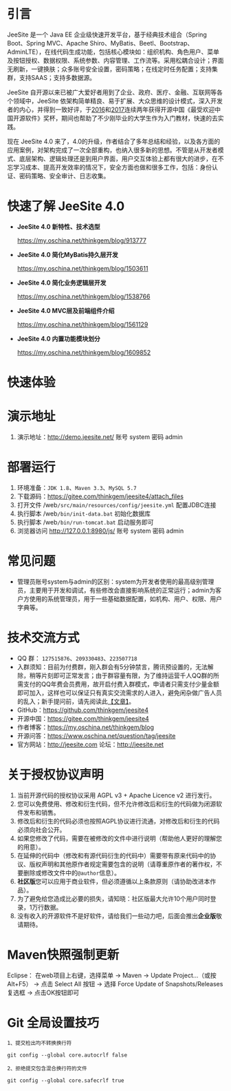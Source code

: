 # 引言

JeeSite 是一个 Java EE 企业级快速开发平台，基于经典技术组合（Spring Boot、Spring MVC、Apache Shiro、MyBatis、Beetl、Bootstrap、AdminLTE），在线代码生成功能，包括核心模块如：组织机构、角色用户、菜单及按钮授权、数据权限、系统参数、内容管理、工作流等。采用松耦合设计；界面无刷新，一键换肤；众多账号安全设置，密码策略；在线定时任务配置；支持集群，支持SAAS；支持多数据源。

JeeSite 自开源以来已被广大爱好者用到了企业、政府、医疗、金融、互联网等各个领域中，JeeSite 依架构简单精良、易于扩展、大众思维的设计模式，深入开发者的内心，并得到一致好评，于[2016](http://www.oschina.net/project/top_cn_2016?sort=1)和[2017](http://www.oschina.net/project/top_cn_2017?sort=1)连续两年获得开源中国《最受欢迎中国开源软件》奖杯，期间也帮助了不少刚毕业的大学生作为入门教材，快速的去实践。

现在 JeeSite 4.0 来了，4.0的升级，作者结合了多年总结和经验，以及各方面的应用案例，对架构完成了一次全部重构，也纳入很多新的思想。不管是从开发者模式、底层架构、逻辑处理还是到用户界面，用户交互体验上都有很大的进步，在不忘学习成本、提高开发效率的情况下，安全方面也做和很多工作，包括：身份认证、密码策略、安全审计、日志收集。

# 快速了解 JeeSite 4.0

* **JeeSite 4.0 新特性、技术选型**

   <https://my.oschina.net/thinkgem/blog/913777>

* **JeeSite 4.0 简化MyBatis持久层开发**

   <https://my.oschina.net/thinkgem/blog/1503611>

* **JeeSite 4.0 简化业务逻辑层开发**

   <https://my.oschina.net/thinkgem/blog/1538766>

* **JeeSite 4.0 MVC层及前端组件介绍**

   <https://my.oschina.net/thinkgem/blog/1561129>

* **JeeSite 4.0 内置功能模块划分**

   <https://my.oschina.net/thinkgem/blog/1609852>

# 快速体验

# 演示地址

1. 演示地址：<http://demo.jeesite.net/>  账号 system 密码 admin

# 部署运行

1. 环境准备：`JDK 1.8`、`Maven 3.3`、`MySQL 5.7`
2. 下载源码：<https://gitee.com/thinkgem/jeesite4/attach_files>
3. 打开文件 /web`/src/main/resources/config/jeesite.yml` 配置JDBC连接
4. 执行脚本 /web`/bin/init-data.bat` 初始化数据库
5. 执行脚本 /web`/bin/run-tomcat.bat` 启动服务即可
6. 浏览器访问  <http://127.0.0.1:8980/js/>  账号 system 密码 admin

# 常见问题

* 管理员账号system与admin的区别：system为开发者使用的最高级别管理员，主要用于开发和调试，有些修改会直接影响系统的正常运行；admin为客户方使用的系统管理员，用于一些基础数据配置，如机构、用户、权限、用户字典等。 

# 技术交流方式

* QQ 群： `127515876`、`209330483`、`223507718` 
* 入群须知：目前为付费群，刚入群会有5分钟禁言，腾讯预设置的，无法解除，稍等片刻即可正常发言；由于群容量有限，为了维持运营千人QQ群的所需支付的QQ年费会员费用，故开启付费入群模式，申请者只需支付少量金额即可加入，这样也可以保证只有真实交流需求的人进入，避免闲杂做广告人员的乱入；新手提问前，请先阅读此[【文章】](http://www.dianbo.org/9238/stone/tiwendezhihui.htm)。
* GitHub：<https://github.com/thinkgem/jeesite4>
* 开源中国：<https://gitee.com/thinkgem/jeesite4>
* 作者博客：https://my.oschina.net/thinkgem/blog
* 开源问答：https://www.oschina.net/question/tag/jeesite
* 官方网站：<http://jeesite.com>  论坛：<http://jeesite.net>

# 关于授权协议声明

1. 当前开源代码的授权协议采用 AGPL v3 + Apache Licence v2 进行发行。
2. 您可以免费使用、修改和衍生代码，但不允许修改后和衍生的代码做为闭源软件发布和销售。
3. 修改后和衍生的代码必须也按照AGPL协议进行流通，对修改后和衍生的代码必须向社会公开。
4. 如果您修改了代码，需要在被修改的文件中进行说明（帮助他人更好的理解您的用意）。
5. 在延伸的代码中（修改和有源代码衍生的代码中）需要带有原来代码中的协议、版权声明和其他原作者规定需要包含的说明（请尊重原作者的著作权，不要删除或修改文件中的`@author`信息）。
6. **社区版**您可以应用于商业软件，但必须遵循以上条款原则（请协助改进本作品）。
7. 为了避免给您造成比必要的损失，请知晓：社区版最大允许10个用户同时登录，1万行数据。
8. 没有收入的开源软件不是好软件，请给我们一些动力吧，后面会推出**企业版**敬请期待。

# Maven快照强制更新

Eclipse： 在web项目上右键，选择菜单 -> Maven -> Update Project...（或按Alt+F5） -> 点击 Select All 按钮 -> 选择 Force Update of Snapshots/Releases 复选框 -> 点击OK按钮即可

# Git 全局设置技巧

```
1、提交检出均不转换换行符

git config --global core.autocrlf false

2、拒绝提交包含混合换行符的文件

git config --global core.safecrlf true
```